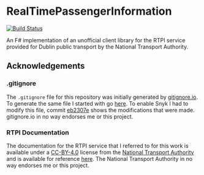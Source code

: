 # RealTimePassengerInformation

[![Build Status](https://travis-ci.org/m-harrison/RealTimePassengerInformation.svg?branch=master)](https://travis-ci.org/m-harrison/RealTimePassengerInformation)

An F# implementation of an unofficial client library for the RTPI service provided for Dublin public transport by the National Transport Authority.

## Acknowledgements

### .gitignore

The `.gitignore` file for this repository was initially generated by [gitignore.io](https://www.gitignore.io/). To generate the same file I started with go [here](https://www.gitignore.io/api/fsharp). To enable Snyk I had to modify this file, commit [eb2307e](https://github.com/m-harrison/RealTimePassengerInformation/commit/eb2307e95678c38a35fa98982cdefa53e99576b7) shows the modifications that were made. gitignore.io in no way endorses me or this project.

### RTPI Documentation

The documentation for the RTPI service that I referred to for this work is available under a [CC-BY-4.0](https://creativecommons.org/licenses/by/4.0/) license from the [National Transport Authority](https://data.smartdublin.ie/organization/national-transport-authority) and is available for reference [here](https://data.smartdublin.ie/dataset/real-time-passenger-information-rtpi-for-dublin-bus-bus-eireann-luas-and-irish-rail). The National Transport Authority in no way endorses me or this project.
